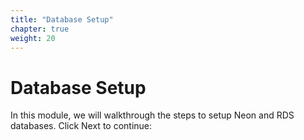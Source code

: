 ```yaml
---
title: "Database Setup"
chapter: true
weight: 20
---
```


# Database Setup

In this module, we will walkthrough the steps to setup Neon and RDS databases.
Click Next to continue:

